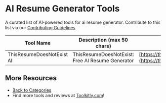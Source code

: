 # AI Resume Generator Tools

A curated list of AI-powered tools for ai resume generator. Contribute to this list via our [Contributing Guidelines](../CONTRIBUTING.md).

| Tool Name | Description (max 50 chars) | Website |
|-----------|----------------------------|---------|
| ThisResumeDoesNotExist AI | ThisResumeDoesNotExist: Free AI Resume Generator | [https://thisresumedoesnotexist.com/](https://thisresumedoesnotexist.com/) |

## More Resources
- [Back to Categories](../README.md)
- Find more tools and reviews at [Toolkitly.com](https://toolkitly.com)!
